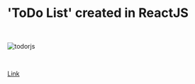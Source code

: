 # 'ToDo List' created in ReactJS

<br>

![todorjs](https://github.com/GabrielZolk/toDo-react/assets/109248116/cc1acc23-bce2-4f33-a6cb-72f2bdb66a93)

<br>

[Link]()
